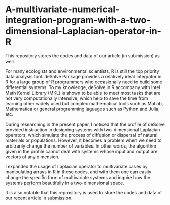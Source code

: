 # A-multivariate-numerical-integration-program-with-a-two-dimensional-Laplacian-operator-in-R
This repository stores the codes and data of our article (in submission) as well.

For many ecologists and environmental scientists, R is still the top priority data analysis tool. deSolve Package provides a relatively ideal integrator in R for a large group of R programmers who occasionally need to build some differential systems. To my knowledge, deSolve in R accompany with Intel Math Kernel Library (MKL) is shown to be able to meet most tasks that are not very computationally intensive, which help to save the time from learning other widely used but complex mathematical tools such as Matlab, Mathematica or general programming laguages such as Python and Julia, etc.

During researching in the present paper, I noticed that the profile of deSolve provided instruction in designing systems with two-dimensional Laplacian operators, which simulate the process of diffusion or dispersal of natural materials or populations. However, it becomes a problem when we need to arbitrarily change the number of variables. In other words, the algorithm given in the profile cannot deal with systems whose input and output are vectors of any dimension.

I expanded the usage of Laplacian operator to multivariate cases by manipulating arrays in R in these codes, and with them one can easily change the specific form of multivariate systems and inquire how the systems perform beautifully in a two-dimensional space.

It is also notable that this reprository is used to store the codes and data of our recent article in submission.
